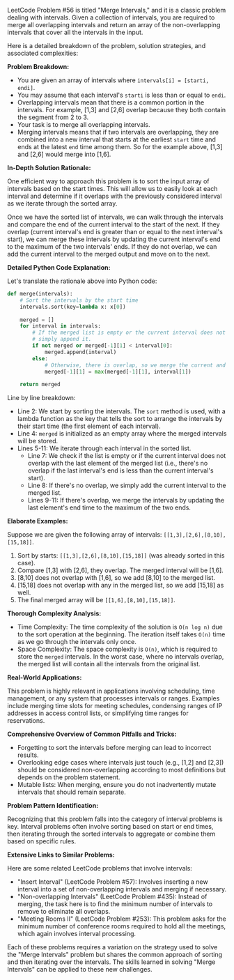 LeetCode Problem #56 is titled "Merge Intervals," and it is a classic problem dealing with intervals. Given a collection of intervals, you are required to merge all overlapping intervals and return an array of the non-overlapping intervals that cover all the intervals in the input.

Here is a detailed breakdown of the problem, solution strategies, and associated complexities:

**Problem Breakdown:**

- You are given an array of intervals where `intervals[i] = [starti, endi]`.
- You may assume that each interval's `starti` is less than or equal to `endi`.
- Overlapping intervals mean that there is a common portion in the intervals. For example, [1,3] and [2,6] overlap because they both contain the segment from 2 to 3.
- Your task is to merge all overlapping intervals.
- Merging intervals means that if two intervals are overlapping, they are combined into a new interval that starts at the earliest `start` time and ends at the latest `end` time among them. So for the example above, [1,3] and [2,6] would merge into [1,6].

**In-Depth Solution Rationale:**

One efficient way to approach this problem is to sort the input array of intervals based on the start times. This will allow us to easily look at each interval and determine if it overlaps with the previously considered interval as we iterate through the sorted array.

Once we have the sorted list of intervals, we can walk through the intervals and compare the end of the current interval to the start of the next. If they overlap (current interval's end is greater than or equal to the next interval's start), we can merge these intervals by updating the current interval's end to the maximum of the two intervals' ends. If they do not overlap, we can add the current interval to the merged output and move on to the next.

**Detailed Python Code Explanation:**

Let's translate the rationale above into Python code:

```python
def merge(intervals):
    # Sort the intervals by the start time
    intervals.sort(key=lambda x: x[0])
    
    merged = []
    for interval in intervals:
        # If the merged list is empty or the current interval does not overlap with the previous,
        # simply append it.
        if not merged or merged[-1][1] < interval[0]:
            merged.append(interval)
        else:
            # Otherwise, there is overlap, so we merge the current and previous intervals.
            merged[-1][1] = max(merged[-1][1], interval[1])
    
    return merged
```

Line by line breakdown:

- Line 2: We start by sorting the intervals. The `sort` method is used, with a lambda function as the key that tells the sort to arrange the intervals by their start time (the first element of each interval).
- Line 4: `merged` is initialized as an empty array where the merged intervals will be stored.
- Lines 5-11: We iterate through each interval in the sorted list.
  - Line 7: We check if the list is empty or if the current interval does not overlap with the last element of the merged list (i.e., there's no overlap if the last interval's end is less than the current interval's start).
  - Line 8: If there's no overlap, we simply add the current interval to the merged list.
  - Lines 9-11: If there's overlap, we merge the intervals by updating the last element's end time to the maximum of the two ends.

**Elaborate Examples:**

Suppose we are given the following array of intervals: `[[1,3],[2,6],[8,10],[15,18]]`.

1. Sort by starts: `[[1,3],[2,6],[8,10],[15,18]]` (was already sorted in this case).
2. Compare [1,3] with [2,6], they overlap. The merged interval will be [1,6].
3. [8,10] does not overlap with [1,6], so we add [8,10] to the merged list.
4. [15,18] does not overlap with any in the merged list, so we add [15,18] as well.
5. The final merged array will be `[[1,6],[8,10],[15,18]]`.

**Thorough Complexity Analysis:**

- Time Complexity: The time complexity of the solution is `O(n log n)` due to the sort operation at the beginning. The iteration itself takes `O(n)` time as we go through the intervals only once.
- Space Complexity: The space complexity is `O(n)`, which is required to store the `merged` intervals. In the worst case, where no intervals overlap, the merged list will contain all the intervals from the original list.

**Real-World Applications:**

This problem is highly relevant in applications involving scheduling, time management, or any system that processes intervals or ranges. Examples include merging time slots for meeting schedules, condensing ranges of IP addresses in access control lists, or simplifying time ranges for reservations.

**Comprehensive Overview of Common Pitfalls and Tricks:**

- Forgetting to sort the intervals before merging can lead to incorrect results.
- Overlooking edge cases where intervals just touch (e.g., [1,2] and [2,3]) should be considered non-overlapping according to most definitions but depends on the problem statement.
- Mutable lists: When merging, ensure you do not inadvertently mutate intervals that should remain separate.

**Problem Pattern Identification:**

Recognizing that this problem falls into the category of interval problems is key. Interval problems often involve sorting based on start or end times, then iterating through the sorted intervals to aggregate or combine them based on specific rules.

**Extensive Links to Similar Problems:**

Here are some related LeetCode problems that involve intervals:

- "Insert Interval" (LeetCode Problem #57): Involves inserting a new interval into a set of non-overlapping intervals and merging if necessary.
- "Non-overlapping Intervals" (LeetCode Problem #435): Instead of merging, the task here is to find the minimum number of intervals to remove to eliminate all overlaps.
- "Meeting Rooms II" (LeetCode Problem #253): This problem asks for the minimum number of conference rooms required to hold all the meetings, which again involves interval processing.

Each of these problems requires a variation on the strategy used to solve the "Merge Intervals" problem but shares the common approach of sorting and then iterating over the intervals. The skills learned in solving "Merge Intervals" can be applied to these new challenges.